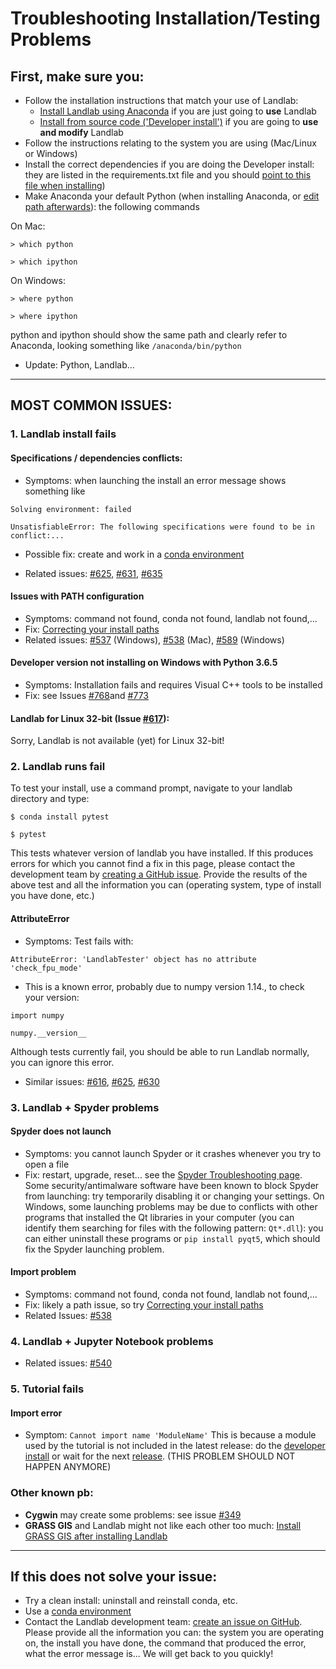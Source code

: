 # Troubleshooting Installation/Testing Problems

## First, make sure you:
* Follow the installation instructions that match your use of Landlab:
  * [Install Landlab using Anaconda](https://github.com/landlab/landlab/wiki/Installing-Landlab-with-Anaconda) if you are just going to __use__ Landlab
  * [Install from source code ('Developer install')](https://github.com/landlab/landlab/wiki/Installing-Landlab-from-source-code-(%22developer-install%22)) if you are going to __use and modify__ Landlab
* Follow the instructions relating to the system you are using (Mac/Linux or Windows)
* Install the correct dependencies if you are doing the Developer install: they are listed in the requirements.txt file and you should [point to this file when installing](https://github.com/landlab/landlab/wiki/Installing-Landlab-from-source-code-(%22developer-install%22)#2-installing-landlab-in-developer-mode))
* Make Anaconda your default Python (when installing Anaconda, or [edit path afterwards](https://github.com/landlab/landlab/wiki/Correcting-Install-Paths)): the following commands

On Mac: 

`> which python` 

`> which ipython` 

On Windows: 

`> where python` 

`> where ipython`

python and ipython should show the same path and clearly refer to Anaconda, looking something like `/anaconda/bin/python`
* Update: Python, Landlab…

---

## MOST COMMON ISSUES:
### 1. Landlab install fails
#### Specifications / dependencies conflicts:
 * Symptoms: when launching the install an error message shows something like

`Solving environment: failed` 

`UnsatisfiableError: The following specifications were found to be in conflict:...` 
  
* Possible fix: create and work in a [conda environment](https://conda.io/docs/user-guide/tasks/manage-environments.html) 
  
* Related issues: [#625](https://github.com/landlab/landlab/issues/625), [#631](https://github.com/landlab/landlab/issues/631), [#635](https://github.com/landlab/landlab/issues/635)

#### Issues with PATH configuration 
* Symptoms: command not found, conda not found, landlab not found,… 
* Fix: [Correcting your install paths](https://github.com/landlab/landlab/wiki/Correcting-Install-Paths) 
* Related issues: [#537](https://github.com/landlab/landlab/issues/537) (Windows), [#538](https://github.com/landlab/landlab/issues/538) (Mac), [#589](https://github.com/landlab/landlab/issues/589) (Windows)

#### Developer version not installing on Windows with Python 3.6.5
* Symptoms: Installation fails and requires Visual C++ tools to be installed
* Fix: see Issues [#768](https://github.com/landlab/landlab/issues/768)and [#773](https://github.com/landlab/landlab/issues/773)


#### Landlab for Linux 32-bit (Issue [#617](https://github.com/landlab/landlab/issues/617)): 
Sorry, Landlab is not available (yet) for Linux 32-bit!


### 2. Landlab runs fail
To test your install, use a command prompt, navigate to your landlab directory and type:

`$ conda install pytest`

`$ pytest`

This tests whatever version of landlab you have installed. If this produces errors for which you cannot find a fix in this page, please contact the development team by [creating a GitHub issue](https://github.com/landlab/landlab/issues/new). Provide the results of the above test and all the information you can (operating system, type of install you have done, etc.)

#### AttributeError
* Symptoms: Test fails with: 

`AttributeError: 'LandlabTester' object has no attribute 'check_fpu_mode'`

* This is a known error, probably due to numpy version 1.14., to check your version: 

`import numpy`

`numpy.__version__`

Although tests currently fail, you should be able to run Landlab normally, you can ignore this error.
* Similar issues: [#616](https://github.com/landlab/landlab/issues/616), [#625](https://github.com/landlab/landlab/issues/625), [#630](https://github.com/landlab/landlab/issues/630)


### 3. Landlab + Spyder problems

#### Spyder does not launch
* Symptoms: you cannot launch Spyder or it crashes whenever you try to open a file
* Fix: restart, upgrade, reset... see the [Spyder Troubleshooting page](https://github.com/spyder-ide/spyder/wiki/Troubleshooting-Guide-and-FAQ). Some security/antimalware software have been known to block Spyder from launching: try temporarily disabling it or changing your settings.
On Windows, some launching problems may be due to conflicts with other programs that installed the Qt libraries in your computer (you can identify them searching for files with the following pattern: `Qt*.dll`): you can either uninstall these programs or `pip install pyqt5`, which should fix the Spyder launching problem.

#### Import problem 
* Symptoms: command not found, conda not found, landlab not found,… 
* Fix: likely a path issue, so try [Correcting your install paths](https://github.com/landlab/landlab/wiki/Correcting-Install-Paths)
 * Related Issues: [#538](https://github.com/landlab/landlab/issues/538)

### 4. Landlab + Jupyter Notebook problems
* Related issues: [#540](https://github.com/landlab/landlab/issues/540)

### 5. Tutorial fails
#### Import error
* Symptom: `Cannot import name 'ModuleName'`
This is because a module used by the tutorial is not included in the latest release: do the [developer install](https://github.com/landlab/landlab/wiki/Installing-Landlab-from-source-code-(%22developer-install%22)) or wait for the next [release](https://github.com/landlab/landlab/releases). (THIS PROBLEM SHOULD NOT HAPPEN ANYMORE)

### Other known pb:
* __Cygwin__ may create some problems: see issue [#349](https://github.com/landlab/landlab/issues/349)
* __GRASS GIS__ and Landlab might not like each other too much: [Install GRASS GIS after installing Landlab](https://github.com/landlab/landlab/wiki/Installing-GRASS-after-installing-Landlab)

---
## If this does not solve your issue:

* Try a clean install: uninstall and reinstall conda, etc.
* Use a [conda environment](https://conda.io/docs/user-guide/tasks/manage-environments.html) 
* Contact the Landlab development team: [create an issue on GitHub](https://github.com/landlab/landlab/issues/new). Please provide all the information you can: the system you are operating on, the install you have done, the command that produced the error, what the error message is... We will get back to you quickly!

